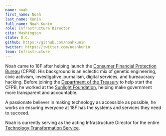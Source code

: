```yaml
---
name: noah
first_name: Noah
last_name: Kunin
full_name: Noah Kunin
role: Infrastructure Director
city: Washington
state: D.C.
github: https://github.com/noahkunin
twitter: https://twitter.com/noahkunin
team: Infrastructure
---
```


Noah came to 18F after helping launch the [Consumer Financial Protection Bureau](http://consumerfinance.gov) (CFPB). His background is an eclectic mix of genetic engineering, civic activism, investigative journalism, digital services, and bureaucracy hacking. Before joining the [Department of the Treasury](http://www.treasury.gov) to help start the CFPB, he worked at the [Sunlight Foundation](http://sunlightfoundation.com/), helping make government more transparent and accountable. 

A passionate believer in making technology as accessible as possible, he works on ensuring everyone at 18F has the systems and services they need to succeed.

Noah is currently serving as the acting Infrastructure Director for the entire [Technology Transformation Service](http://www.gsa.gov/portal/category/25729).
